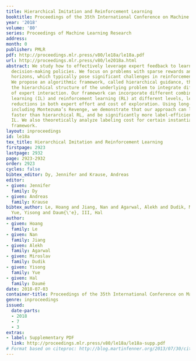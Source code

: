 ```yaml
---
title: Hierarchical Imitation and Reinforcement Learning
booktitle: Proceedings of the 35th International Conference on Machine Learning
year: '2018'
volume: '80'
series: Proceedings of Machine Learning Research
address: 
month: 0
publisher: PMLR
pdf: http://proceedings.mlr.press/v80/le18a/le18a.pdf
url: http://proceedings.mlr.press/v80/le2018a.html
abstract: We study how to effectively leverage expert feedback to learn sequential
  decision-making policies. We focus on problems with sparse rewards and long time
  horizons, which typically pose significant challenges in reinforcement learning.
  We propose an algorithmic framework, called hierarchical guidance, that leverages
  the hierarchical structure of the underlying problem to integrate different modes
  of expert interaction. Our framework can incorporate different combinations of imitation
  learning (IL) and reinforcement learning (RL) at different levels, leading to dramatic
  reductions in both expert effort and cost of exploration. Using long-horizon benchmarks,
  including Montezuma’s Revenge, we demonstrate that our approach can learn significantly
  faster than hierarchical RL, and be significantly more label-efficient than standard
  IL. We also theoretically analyze labeling cost for certain instantiations of our
  framework.
layout: inproceedings
id: le18a
tex_title: Hierarchical Imitation and Reinforcement Learning
firstpage: 2923
lastpage: 2932
page: 2923-2932
order: 2923
cycles: false
bibtex_editor: Dy, Jennifer and Krause, Andreas
editor:
- given: Jennifer
  family: Dy
- given: Andreas
  family: Krause
bibtex_author: Le, Hoang and Jiang, Nan and Agarwal, Alekh and Dudik, Miroslav and
  Yue, Yisong and Daum{\'e}, III, Hal
author:
- given: Hoang
  family: Le
- given: Nan
  family: Jiang
- given: Alekh
  family: Agarwal
- given: Miroslav
  family: Dudik
- given: Yisong
  family: Yue
- given: Hal
  family: Daumé
date: 2018-07-03
container-title: Proceedings of the 35th International Conference on Machine Learning
genre: inproceedings
issued:
  date-parts:
  - 2018
  - 7
  - 3
extras:
- label: Supplementary PDF
  link: http://proceedings.mlr.press/v80/le18a/le18a-supp.pdf
# Format based on citeproc: http://blog.martinfenner.org/2013/07/30/citeproc-yaml-for-bibliographies/
---
```

